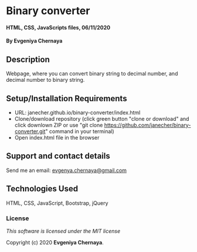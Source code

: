 # Binary converter

#### HTML, CSS, JavaScripts files,  06/11/2020

#### By **Evgeniya Chernaya**

## Description

Webpage, where you can convert binary string to decimal number, and decimal number to binary string.

## Setup/Installation Requirements

* URL: janecher.github.io/binary-converter/index.html
* Clone/download repository (click green button "clone or download" and click downlown ZIP or use "git clone https://github.com/janecher/binary-converter.git" command in your terminal)
* Open index.html file in the browser

## Support and contact details

Send me an email: evgenya.chernaya@gmail.com

## Technologies Used

HTML, CSS, JavaScript, Bootstrap, jQuery

### License

_This software is licensed under the MIT license_

Copyright (c) 2020 **Evgeniya Chernaya**.